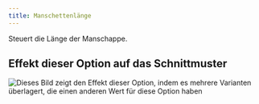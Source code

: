 ```yaml
---
title: Manschettenlänge
---
```


Steuert die Länge der Manschappe.

## Effekt dieser Option auf das Schnittmuster

![Dieses Bild zeigt den Effekt dieser Option, indem es mehrere Varianten überlagert, die einen anderen Wert für diese Option haben](cornelius_kneetobelow_sample.svg "Effekt dieser Option auf das Schnittmuster")

